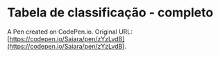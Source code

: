 # Tabela de classificação - completo

A Pen created on CodePen.io. Original URL: [https://codepen.io/Saiara/pen/zYzLvdB](https://codepen.io/Saiara/pen/zYzLvdB).


